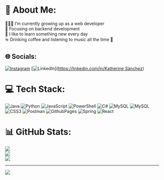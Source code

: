 # 💫 About Me:
🙋🏻‍♀️ I’m currently growing up as a web developer<br>🤖 Focusing on backend development<br>🌱 I like to learn something new every day<br>☕ Drinking coffee and listening to music all the time 🎸


## 🌐 Socials:
[![Instagram](https://img.shields.io/badge/Instagram-%23E4405F.svg?logo=Instagram&logoColor=white)](https://instagram.com/kato.py) [![LinkedIn](https://img.shields.io/badge/LinkedIn-%230077B5.svg?logo=linkedin&logoColor=white)]([https://linkedin.com/in/Katherine Sánchez](https://www.linkedin.com/in/katherine-sánchez-87bb041b3/)) 

# 💻 Tech Stack:
![Java](https://img.shields.io/badge/java-%23ED8B00.svg?style=for-the-badge&logo=openjdk&logoColor=white) ![Python](https://img.shields.io/badge/python-3670A0?style=for-the-badge&logo=python&logoColor=ffdd54) ![JavaScript](https://img.shields.io/badge/javascript-%23323330.svg?style=for-the-badge&logo=javascript&logoColor=%23F7DF1E) ![PowerShell](https://img.shields.io/badge/PowerShell-%235391FE.svg?style=for-the-badge&logo=powershell&logoColor=white) ![C#](https://img.shields.io/badge/c%23-%23239120.svg?style=for-the-badge&logo=csharp&logoColor=white) ![MySQL](https://img.shields.io/badge/mysql-%2300000f.svg?style=for-the-badge&logo=mysql&logoColor=white) ![MySQL](https://img.shields.io/badge/mysql-%2300000f.svg?style=for-the-badge&logo=mysql&logoColor=white) ![CSS3](https://img.shields.io/badge/css3-%231572B6.svg?style=for-the-badge&logo=css3&logoColor=white) ![Postman](https://img.shields.io/badge/Postman-FF6C37?style=for-the-badge&logo=postman&logoColor=white) ![GithubPages](https://img.shields.io/badge/github%20pages-121013?style=for-the-badge&logo=github&logoColor=white) ![Spring](https://img.shields.io/badge/spring-%236DB33F.svg?style=for-the-badge&logo=spring&logoColor=white) ![React](https://img.shields.io/badge/react-%2320232a.svg?style=for-the-badge&logo=react&logoColor=%2361DAFB)
# 📊 GitHub Stats:
![](https://github-readme-stats.vercel.app/api?username=Katopy&theme=dark&hide_border=false&include_all_commits=false&count_private=true)<br/>
![](https://github-readme-streak-stats.herokuapp.com/?user=Katopy&theme=dark&hide_border=false)<br/>
![](https://github-readme-stats.vercel.app/api/top-langs/?username=Katopy&theme=dark&hide_border=false&include_all_commits=false&count_private=true&layout=compact)

---
[![](https://visitcount.itsvg.in/api?id=Katopy&icon=0&color=4)](https://visitcount.itsvg.in)

<!-- Proudly created with GPRM ( https://gprm.itsvg.in ) -->
